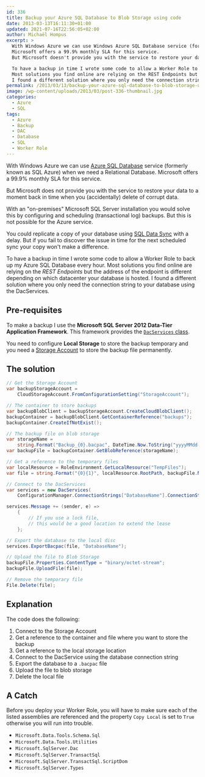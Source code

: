 ```yaml
---
id: 336
title: Backup your Azure SQL Database to Blob Storage using code
date: 2013-03-13T16:11:30+01:00
updated: 2021-07-16T22:56:05+02:00
author: Michaël Hompus
excerpt: >
  With Windows Azure we can use Windows Azure SQL Database service (formerly known as SQL Azure) when we need a Relational Database.
  Microsoft offers a 99.9% monthly SLA for this service.
  But Microsoft doesn't provide you with the service to restore your data to a moment back in time when you (accidentally) delete of corrupt data.

  To have a backup in time I wrote some code to allow a Worker Role to backup my Windows Azure SQL Database every hour.
  Most solutions you find online are relying on the REST Endpoints but the address of the endpoint is different depending on which datacenter your database is hosted.
  I found a different solution where you only need the connection string to your database using the DacServices.
permalink: /2013/03/13/backup-your-azure-sql-database-to-blob-storage-using-code/
image: /wp-content/uploads/2013/03/post-336-thumbnail.jpg
categories:
  - Azure
  - SQL
tags:
  - Azure
  - Backup
  - DAC
  - Database
  - SQL
  - Worker Role
---
```


With Windows Azure we can use [Azure SQL Database](https://learn.microsoft.com/azure/azure-sql/database/sql-database-paas-overview) service (formerly known as SQL Azure) when we need a Relational Database.
Microsoft offers a 99.9% monthly SLA for this service.

But Microsoft does not provide you with the service to restore your data to a moment back in time when you (accidentally) delete of corrupt data.

<!--more-->

With an "on-premises" Microsoft SQL Server installation you would solve this by configuring and scheduling (transactional log) backups.
But this is not possible for the Azure service.

You could replicate a copy of your database using [SQL Data Sync](https://learn.microsoft.com/azure/azure-sql/database/sql-data-sync-sql-server-configure) with a delay.
But if you fail to discover the issue in time for the next scheduled sync your copy won't make a difference.

To have a backup in time I wrote some code to allow a Worker Role to back up my Azure SQL Database every hour.
Most solutions you find online are relying on the _REST Endpoints_ but the address of the endpoint is different depending on which datacenter your database is hosted.
I found a different solution where you only need the connection string to your database using the DacServices.

## Pre-requisites

To make a backup I use the **Microsoft SQL Server 2012 Data-Tier Application Framework**.
This framework provides the [`DacServices` class](https://learn.microsoft.com/dotnet/api/microsoft.sqlserver.dac.dacservices?view=sql-dacfx-140).

You need to configure **Local Storage** to store the backup temporary and you need a [Storage Account](https://learn.microsoft.com/azure/storage/common/storage-account-create) to store the backup file permanently.

## The solution

```csharp
// Get the Storage Account
var backupStorageAccount =
    CloudStorageAccount.FromConfigurationSetting("StorageAccount");

// The container to store backups
var backupBlobClient = backupStorageAccount.CreateCloudBlobClient();
backupContainer = backupBlobClient.GetContainerReference("backups");
backupContainer.CreateIfNotExist();

// The backup file on blob storage
var storageName =
    string.Format("Backup_{0}.bacpac", DateTime.Now.ToString("yyyyMMdd-HHmmss"));
var backupFile = backupContainer.GetBlobReference(storageName);

// Get a reference to the temporary files
var localResource = RoleEnvironment.GetLocalResource("TempFiles");
var file = string.Format("{0}{1}", localResource.RootPath, backupFile.Name);

// Connect to the DacServices
var services = new DacServices(
    ConfigurationManager.ConnectionStrings["DatabaseName"].ConnectionString);

services.Message += (sender, e) =>
    {
        // If you use a lock file,
        // this would be a good location to extend the lease
    };

// Export the database to the local disc
services.ExportBacpac(file, "DatabaseName");

// Upload the file to Blob Storage
backupFile.Properties.ContentType = "binary/octet-stream";
backupFile.UploadFile(file);

// Remove the temporary file
File.Delete(file);
```

## Explanation

The code does the following:

1. Connect to the Storage Account
2. Get a reference to the container and file where you want to store the backup
3. Get a reference to the local storage location
4. Connect to the DacService using the database connection string
5. Export the database to a `.bacpac` file
6. Upload the file to blob storage
7. Delete the local file

## A Catch

Before you deploy your Worker Role, you will have to make sure each of the listed assemblies are referenced and the property `Copy Local` is set to `True` otherwise you will run into trouble.

- `Microsoft.Data.Tools.Schema.Sql`
- `Microsoft.Data.Tools.Utilities`
- `Microsoft.SqlServer.Dac`
- `Microsoft.SqlServer.TransactSql`
- `Microsoft.SqlServer.TransactSql.ScriptDom`
- `Microsoft.SqlServer.Types`
